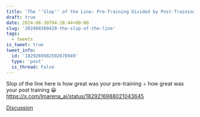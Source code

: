 ```yaml
---
title: 'The ''Slop'' of the Line: Pre-Training Divided by Post-Training'
draft: true
date: 2024-08-30T04:28:44+00:00
slug: '202408300428-the-slop-of-the-line'
tags:
  - tweets
is_tweet: true
tweet_info:
  id: '1829269982502678949'
  type: 'post'
  is_thread: False
---
```




Slop of the line here is how great was your pre-training ÷ how great was your post training 😀 <https://x.com/lmarena_ai/status/1829216988021043645>

[Discussion](https://x.com/sytelus/status/1829269982502678949)

